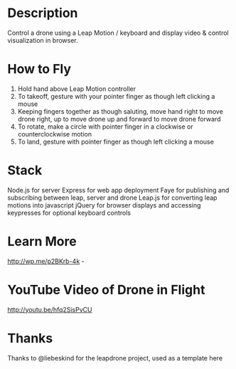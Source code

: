 Description
=======================

Control a drone using a Leap Motion / keyboard and display video & control visualization in browser.

How to Fly
=======================

1. Hold hand above Leap Motion controller
2. To takeoff, gesture with your pointer finger as though left clicking a mouse
3. Keeping fingers together as though saluting, move hand right to move drone right, up to move drone up and forward to move drone forward
4. To rotate, make a circle with pointer finger in a clockwise or counterclockwise motion
5. To land, gesture with pointer finger as though left clicking a mouse

Stack
=======================

Node.js for server
Express for web app deployment
Faye for publishing and subscribing between leap, server and drone
Leap.js for converting leap motions into javascript
jQuery for browser displays and accessing keypresses for optional keyboard controls

Learn More
=======================

http://wp.me/p2BKrb-4k -

YouTube Video of Drone in Flight
=======================

http://youtu.be/hfq2SisPvCU

Thanks
=======================

Thanks to @liebeskind for the leapdrone project, used as a template here
